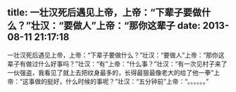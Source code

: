 title: 一壮汉死后遇见上帝，上帝：“下辈子要做什么？”壮汉：“要做人”上帝：“那你这辈子
date: 2013-08-11 21:17:18
---

一壮汉死后遇见上帝，上帝：“下辈子要做什么？”壮汉：“要做人”上帝：“那你这辈子有做过什么好事吗？”壮汉：“有”上帝：“什么事？”壮汉：“有一次见村子来了一伙强盗，我看见了就上去把纹身最多的，长得最狠最像老大的给了他一拳”上帝：“这事做的挺好，什么时候的事呢？”壮汉：“五分钟前”上帝：“。。。。。。”